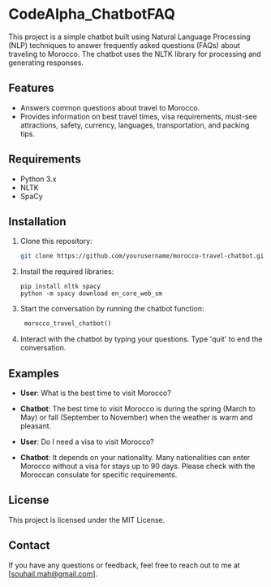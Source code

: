 # CodeAlpha_ChatbotFAQ

This project is a simple chatbot built using Natural Language Processing (NLP) techniques to answer frequently asked questions (FAQs) about traveling to Morocco. The chatbot uses the NLTK library for processing and generating responses.

## Features

- Answers common questions about travel to Morocco.
- Provides information on best travel times, visa requirements, must-see attractions, safety, currency, languages, transportation, and packing tips.

## Requirements

- Python 3.x
- NLTK
- SpaCy

## Installation

1. Clone this repository:
   ```bash
   git clone https://github.com/yourusername/morocco-travel-chatbot.git
   ```
2. Install the required libraries:
   ```bach
   pip install nltk spacy
   python -m spacy download en_core_web_sm
   ```
3. Start the conversation by running the chatbot function:
   ```python
    morocco_travel_chatbot()
   ```
4. Interact with the chatbot by typing your questions. Type 'quit' to end the conversation.

## Examples

- **User**: What is the best time to visit Morocco?

- **Chatbot**: The best time to visit Morocco is during the spring (March to May) or fall (September to November) when the weather is warm and pleasant.

- **User**: Do I need a visa to visit Morocco?

- **Chatbot**: It depends on your nationality. Many nationalities can enter Morocco without a visa for stays up to 90 days. Please check with the Moroccan consulate for specific requirements.

## License 
This project is licensed under the MIT License.

## Contact
If you have any questions or feedback, feel free to reach out to me at [souhail.mah@gmail.com].
